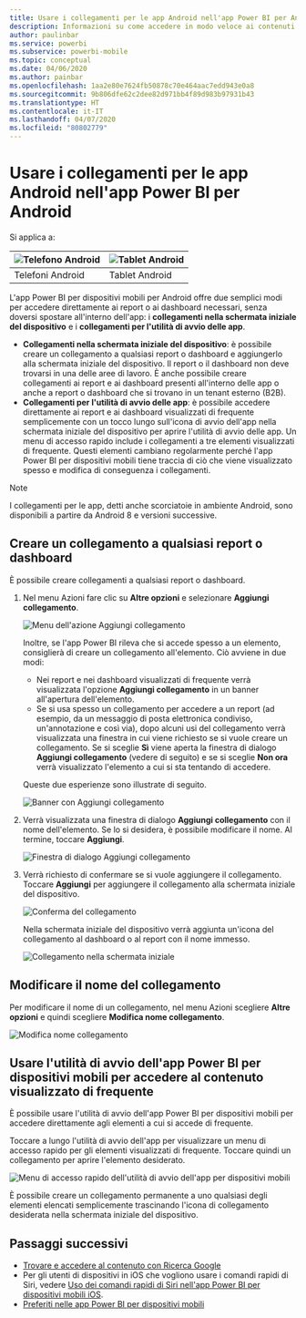 ```yaml
---
title: Usare i collegamenti per le app Android nell'app Power BI per Android
description: Informazioni su come accedere in modo veloce ai contenuti visualizzati di frequente direttamente con i collegamenti e Ricerca Google.
author: paulinbar
ms.service: powerbi
ms.subservice: powerbi-mobile
ms.topic: conceptual
ms.date: 04/06/2020
ms.author: painbar
ms.openlocfilehash: 1aa2e80e7624fb50878c70e464aac7edd943e0a8
ms.sourcegitcommit: 9b806dfe62c2dee82d971bb4f89d983b97931b43
ms.translationtype: HT
ms.contentlocale: it-IT
ms.lasthandoff: 04/07/2020
ms.locfileid: "80802779"
---
```

# <a name="use-android-app-shortcuts-in-the-power-bi-android-app"></a>Usare i collegamenti per le app Android nell'app Power BI per Android

Si applica a:

| ![Telefono Android](./media/mobile-app-quick-access-shortcuts/android-logo-40-px.png) | ![Tablet Android](./media/mobile-app-quick-access-shortcuts/android-logo-40-px.png) |
|:--- |:--- |
| Telefoni Android |Tablet Android |

L'app Power BI per dispositivi mobili per Android offre due semplici modi per accedere direttamente ai report o ai dashboard necessari, senza doversi spostare all'interno dell'app: i **collegamenti nella schermata iniziale del dispositivo** e i **collegamenti per l'utilità di avvio delle app**.
 * **Collegamenti nella schermata iniziale del dispositivo**: è possibile creare un collegamento a qualsiasi report o dashboard e aggiungerlo alla schermata iniziale del dispositivo. Il report o il dashboard non deve trovarsi in una delle aree di lavoro. È anche possibile creare collegamenti ai report e ai dashboard presenti all'interno delle app o anche a report o dashboard che si trovano in un tenant esterno (B2B).
 * **Collegamenti per l'utilità di avvio delle app**: è possibile accedere direttamente ai report e ai dashboard visualizzati di frequente semplicemente con un tocco lungo sull'icona di avvio dell'app nella schermata iniziale del dispositivo per aprire l'utilità di avvio delle app. Un menu di accesso rapido include i collegamenti a tre elementi visualizzati di frequente. Questi elementi cambiano regolarmente perché l'app Power BI per dispositivi mobili tiene traccia di ciò che viene visualizzato spesso e modifica di conseguenza i collegamenti.

 >[!NOTE]
 >I collegamenti per le app, detti anche scorciatoie in ambiente Android, sono disponibili a partire da Android 8 e versioni successive.

## <a name="create-a-shortcut-to-any-report-or-dashboard"></a>Creare un collegamento a qualsiasi report o dashboard

È possibile creare collegamenti a qualsiasi report o dashboard.

1. Nel menu Azioni fare clic su **Altre opzioni** e selezionare **Aggiungi collegamento**.

   ![Menu dell'azione Aggiungi collegamento](media/mobile-app-quick-access-shortcuts/mobile-add-shortcut-action-menu.png)

   Inoltre, se l'app Power BI rileva che si accede spesso a un elemento, consiglierà di creare un collegamento all'elemento. Ciò avviene in due modi:
   * Nei report e nei dashboard visualizzati di frequente verrà visualizzata l'opzione **Aggiungi collegamento** in un banner all'apertura dell'elemento.
   * Se si usa spesso un collegamento per accedere a un report (ad esempio, da un messaggio di posta elettronica condiviso, un'annotazione e così via), dopo alcuni usi del collegamento verrà visualizzata una finestra in cui viene richiesto se si vuole creare un collegamento. Se si sceglie **Sì** viene aperta la finestra di dialogo **Aggiungi collegamento** (vedere di seguito) e se si sceglie **Non ora** verrà visualizzato l'elemento a cui si sta tentando di accedere.
   
   Queste due esperienze sono illustrate di seguito.

   ![Banner con Aggiungi collegamento](media/mobile-app-quick-access-shortcuts/mobile-add-shortcut-banner.png)


 1. Verrà visualizzata una finestra di dialogo **Aggiungi collegamento** con il nome dell'elemento. Se lo si desidera, è possibile modificare il nome. Al termine, toccare **Aggiungi**.

    ![Finestra di dialogo Aggiungi collegamento](media/mobile-app-quick-access-shortcuts/mobile-add-shortcut-dialog.png)

1. Verrà richiesto di confermare se si vuole aggiungere il collegamento. Toccare **Aggiungi** per aggiungere il collegamento alla schermata iniziale del dispositivo.

   ![Conferma del collegamento](media/mobile-app-quick-access-shortcuts/mobile-confirm-shortcut.png)

   Nella schermata iniziale del dispositivo verrà aggiunta un'icona del collegamento al dashboard o al report con il nome immesso.

   ![Collegamento nella schermata iniziale](media/mobile-app-quick-access-shortcuts/mobile-shortcut-on-home-screen.png)

## <a name="edit-the-shortcut-name"></a>Modificare il nome del collegamento

Per modificare il nome di un collegamento, nel menu Azioni scegliere **Altre opzioni** e quindi scegliere **Modifica nome collegamento**.

 ![Modifica nome collegamento](media/mobile-app-quick-access-shortcuts/mobile-edit-shortcut.png)

## <a name="use-the-power-bi-mobile-app-launcher-to-access-frequently-viewed-content"></a>Usare l'utilità di avvio dell'app Power BI per dispositivi mobili per accedere al contenuto visualizzato di frequente

È possibile usare l'utilità di avvio dell'app Power BI per dispositivi mobili per accedere direttamente agli elementi a cui si accede di frequente.

Toccare a lungo l'utilità di avvio dell'app per visualizzare un menu di accesso rapido per gli elementi visualizzati di frequente. Toccare quindi un collegamento per aprire l'elemento desiderato.

![Menu di accesso rapido dell'utilità di avvio dell'app per dispositivi mobili](media/mobile-app-quick-access-shortcuts/mobile-shortcut-from-quick-access-menu.png)

È possibile creare un collegamento permanente a uno qualsiasi degli elementi elencati semplicemente trascinando l'icona di collegamento desiderata nella schermata iniziale del dispositivo.

## <a name="next-steps"></a>Passaggi successivi
* [Trovare e accedere al contenuto con Ricerca Google](mobile-app-find-access-google-search.md)
* Per gli utenti di dispositivi in iOS che vogliono usare i comandi rapidi di Siri, vedere [Uso dei comandi rapidi di Siri nell'app Power BI per dispositivi mobili iOS](mobile-apps-ios-siri-shortcuts.md).
* [Preferiti nelle app Power BI per dispositivi mobili](mobile-apps-favorites.md)
